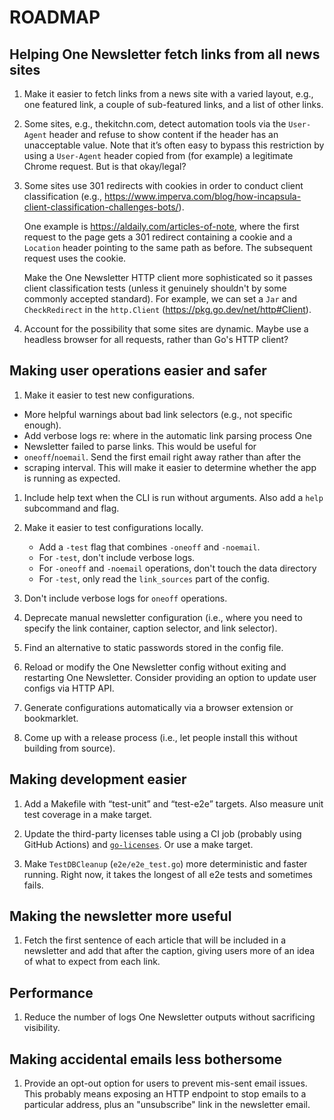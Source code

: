 # ROADMAP

## Helping One Newsletter fetch links from all news sites

1. Make it easier to fetch links from a news site with a varied layout, e.g.,
   one featured link, a couple of sub-featured links, and a list of other links.

1. Some sites, e.g., thekitchn.com, detect automation tools via the `User-Agent`
   header and refuse to show content if the header has an unacceptable value.
   Note that it’s often easy to bypass this restriction by using a `User-Agent`
   header copied from (for example) a legitimate Chrome request. But is that
   okay/legal?

1. Some sites use 301 redirects with cookies in order to conduct client
   classification (e.g.,
   https://www.imperva.com/blog/how-incapsula-client-classification-challenges-bots/).

   One example is https://aldaily.com/articles-of-note, where the first request
   to the page gets a 301 redirect containing a cookie and a `Location` header
   pointing to the same path as before. The subsequent request uses the cookie.

   Make the One Newsletter HTTP client more sophisticated so it passes client
   classification tests (unless it genuinely shouldn't by some commonly accepted
   standard). For example, we can set a `Jar` and `CheckRedirect` in the
   `http.Client` (https://pkg.go.dev/net/http#Client).

1. Account for the possibility that some sites are dynamic. Maybe use a headless
   browser for all requests, rather than Go's HTTP client?

## Making user operations easier and safer

1. Make it easier to test new configurations.

  - More helpful warnings about bad link selectors (e.g., not specific enough).
  - Add verbose logs re: where in the automatic link parsing process One
  - Newsletter failed to parse links. This would be useful for
  - `oneoff`/`noemail`.  Send the first email right away rather than after the
  - scraping interval. This
  will make it easier to determine whether the app is running as expected.

1. Include help text when the CLI is run without arguments. Also add a `help` subcommand and flag.

1. Make it easier to test configurations locally.

   - Add a `-test` flag that combines `-oneoff` and `-noemail`.
   - For `-test`, don't include verbose logs.
   - For `-oneoff` and `-noemail` operations, don't touch the data directory
   - For `-test`, only read the `link_sources` part of the config.

1. Don't include verbose logs for `oneoff` operations.

1. Deprecate manual newsletter configuration (i.e., where you need to specify
   the link container, caption selector, and link selector).

1. Find an alternative to static passwords stored in the config file.

1. Reload or modify the One Newsletter config without exiting and restarting One
   Newsletter. Consider providing an option to update user configs via HTTP API.

1. Generate configurations automatically via a browser extension or bookmarklet.

1. Come up with a release process (i.e., let people install this without building from source).

## Making development easier

1. Add a Makefile with “test-unit” and “test-e2e” targets. Also measure unit test coverage in a make target.

1. Update the third-party licenses table using a CI job (probably using GitHub
   Actions) and [`go-licenses`](https://github.com/google/go-licenses). Or use a
   make target.

1. Make `TestDBCleanup` (`e2e/e2e_test.go`) more deterministic and faster
   running. Right now, it takes the longest of all e2e tests and sometimes
   fails.

## Making the newsletter more useful

1. Fetch the first sentence of each article that will be included in a
   newsletter and add that after the caption, giving users more of an idea of
   what to expect from each link.

## Performance

1. Reduce the number of logs One Newsletter outputs without sacrificing visibility.

## Making accidental emails less bothersome

1. Provide an opt-out option for users to prevent mis-sent email issues. This
   probably means exposing an HTTP endpoint to stop emails to a particular
   address, plus an "unsubscribe" link in the newsletter email.
